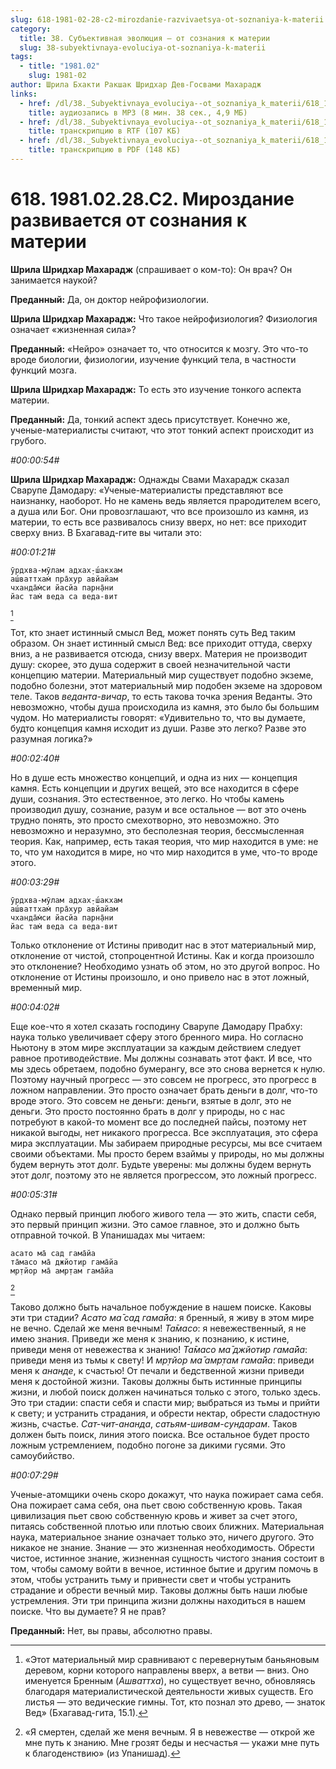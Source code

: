 ```yaml
---
slug: 618-1981-02-28-c2-mirozdanie-razvivaetsya-ot-soznaniya-k-materii
category:
  title: 38. Субъективная эволюция — от сознания к материи
  slug: 38-subyektivnaya-evoluciya-ot-soznaniya-k-materii
tags:
  - title: "1981.02"
    slug: 1981-02
author: Шрила Бхакти Ракшак Шридхар Дев-Госвами Махарадж
links:
  - href: /dl/38._Subyektivnaya_evoluciya--ot_soznaniya_k_materii/618_1981.02.28.C2_SridharMj_Mirozdanie_razvivaetsya_ot_soznaniya_k_materii.mp3
    title: аудиозапись в MP3 (8 мин. 38 сек., 4,9 МБ)
  - href: /dl/38._Subyektivnaya_evoluciya--ot_soznaniya_k_materii/618_1981.02.28.C2_SridharMj_Mirozdanie_razvivaetsya_ot_soznaniya_k_materii.rtf
    title: транскрипцию в RTF (107 КБ)
  - href: /dl/38._Subyektivnaya_evoluciya--ot_soznaniya_k_materii/618_1981.02.28.C2_SridharMj_Mirozdanie_razvivaetsya_ot_soznaniya_k_materii.pdf
    title: транскрипцию в PDF (148 КБ)
---
```


# 618. 1981.02.28.C2. Мироздание развивается от сознания к материи

**Шрила Шридхар Махарадж** (спрашивает о ком-то): Он врач? Он занимается наукой?

**Преданный:** Да, он доктор нейрофизиологии.

**Шрила Шридхар Махарадж:** Что такое нейрофизиология? Физиология означает «жизненная сила»?

**Преданный:** «Нейро» означает то, что относится к мозгу. Это что-то вроде биологии, физиологии, изучение функций тела, в частности функций мозга.

**Шрила Шридхар Махарадж:** То есть это изучение тонкого аспекта материи.

**Преданный:** Да, тонкий аспект здесь присутствует. Конечно же, ученые-материалисты считают, что этот тонкий аспект происходит из грубого.

*#00:00:54#*

**Шрила Шридхар Махарадж:** Однажды Свами Махарадж сказал Сварупе Дамодару: «Ученые-материалисты представляют все наизнанку, наоборот. Но не камень ведь является прародителем всего, а душа или Бог. Они провозглашают, что все произошло из камня, из материи, то есть все развивалось снизу вверх, но нет: все приходит сверху вниз. В Бхагавад-гите вы читали это:

*#00:01:21#*

    ӯрдхва-мӯлам адхах̣-ш́акхам
    аш́ваттхам̇ пра̄хур авйайам
    чханда̄м̇си йасйа парн̣а̄ни
    йас там̇ веда са веда-вит
[^_ftn1]

Тот, кто знает истинный смысл Вед, может понять суть Вед таким образом. Он знает истинный смысл Вед: все приходит оттуда, сверху вниз, а не развивается отсюда, снизу вверх. Материя не производит душу: скорее, это душа содержит в своей незначительной части концепцию материи. Материальный мир существует подобно экземе, подобно болезни, этот материальный мир подобен экземе на здоровом теле. Таков *веданта-вичар*, то есть такова точка зрения Веданты. Это невозможно, чтобы душа происходила из камня, это было бы большим чудом. Но материалисты говорят: «Удивительно то, что вы думаете, будто концепция камня исходит из души. Разве это легко? Разве это разумная логика?»

*#00:02:40#*

Но в душе есть множество концепций, и одна из них — концепция камня. Есть концепции и других вещей, это все находится в сфере души, сознания. Это естественное, это легко. Но чтобы камень производил душу, сознание, разум и все остальное — вот это очень трудно понять, это просто смехотворно, это невозможно. Это невозможно и неразумно, это бесполезная теория, бессмысленная теория. Как, например, есть такая теория, что мир находится в уме: не то, что ум находится в мире, но что мир находится в уме, что-то вроде этого.

*#00:03:29#*

    ӯрдхва-мӯлам адхах̣-ш́акхам
    аш́ваттхам̇ пра̄хур авйайам
    чханда̄м̇си йасйа парн̣а̄ни
    йас там̇ веда са веда-вит

Только отклонение от Истины приводит нас в этот материальный мир, отклонение от чистой, стопроцентной Истины. Как и когда произошло это отклонение? Необходимо узнать об этом, но это другой вопрос. Но отклонение от Истины произошло, и оно привело нас в этот ложный, временный мир.

*#00:04:02#*

Еще кое-что я хотел сказать господину Сварупе Дамодару Прабху: наука только увеличивает сферу этого бренного мира. Но согласно Ньютону в этом мире эксплуатации за каждым действием следует равное противодействие. Мы должны сознавать этот факт. И все, что мы здесь обретаем, подобно бумерангу, все это снова вернется к нулю. Поэтому научный прогресс — это совсем не прогресс, это прогресс в ложном направлении. Это просто означает брать деньги в долг, что-то вроде этого. Это совсем не деньги: деньги, взятые в долг, это не деньги. Это просто постоянно брать в долг у природы, но с нас потребуют в какой-то момент все до последней пайсы, поэтому нет никакой выгоды, нет никакого прогресса. Все эксплуатация, это сфера мира эксплуатации. Мы забираем природные ресурсы, мы все считаем своими объектами. Мы просто берем взаймы у природы, но мы должны будем вернуть этот долг. Будьте уверены: мы должны будем вернуть этот долг, поэтому это не является прогрессом, это ложный прогресс.

*#00:05:31#*

Однако первый принцип любого живого тела — это жить, спасти себя, это первый принцип жизни. Это самое главное, это и должно быть отправной точкой. В Упанишадах мы читаем:

    асато ма̄ сад гама̄йа
    та̄масо ма̄ джйотир гама̄йа
    мр̣тйор ма̄ амр̣там гама̄йа
[^_ftn2]

Таково должно быть начальное побуждение в нашем поиске. Каковы эти три стадии? *Асато ма̄ сад гама̄йа*: я бренный, я живу в этом мире не вечно. Сделай же меня вечным! *Та̄масо*: я невежественный, я не имею знания. Приведи же меня к знанию, к познанию, к истине, приведи меня от невежества к знанию! *Та̄масо ма̄ джйотир гама̄йа*: приведи меня из тьмы к свету! И *мр̣тйор ма̄ амр̣там гама̄йа*: приведи меня к *ананде*, к счастью! От печали и бедственной жизни приведи меня к достойной жизни. Таковы должны быть истинные принципы жизни, и любой поиск должен начинаться только с этого, только здесь. Это три стадии: спасти себя и спасти мир; выбраться из тьмы и прийти к свету; и устранить страдания, и обрести нектар, обрести сладостную жизнь, счастье. *Сат-чит-ананда*, *сатьям-шивам-сундарам*. Таков должен быть поиск, линия этого поиска. Все остальное будет просто ложным устремлением, подобно погоне за дикими гусями. Это самоубийство.

*#00:07:29#*

Ученые-атомщики очень скоро докажут, что наука пожирает сама себя. Она пожирает сама себя, она пьет свою собственную кровь. Такая цивилизация пьет свою собственную кровь и живет за счет этого, питаясь собственной плотью или плотью своих ближних. Материальная наука, материальное знание означает только это, ничего другого. Это никакое не знание. Знание — это жизненная необходимость. Обрести чистое, истинное знание, жизненная сущность чистого знания состоит в том, чтобы самому войти в вечное, истинное бытие и другим помочь в этом, чтобы устранить тьму и привнести свет и чтобы устранить страдание и обрести вечный мир. Таковы должны быть наши любые устремления. Эти три принципа жизни должны находиться в нашем поиске. Что вы думаете? Я не прав?

**Преданный:** Нет, вы правы, абсолютно правы.



[^_ftn1]: «Этот материальный мир сравнивают с перевернутым баньяновым деревом, корни которого направлены вверх, а ветви — вниз. Оно именуется Бренным (*Ашваттха*), но существует вечно, обновляясь благодаря материалистической деятельности живых существ. Его листья — это ведические гимны. Тот, кто познал это древо, — знаток Вед» (Бхагавад-гита, 15.1).

[^_ftn2]: «Я смертен, сделай же меня вечным. Я в невежестве — открой же мне путь к знанию. Мне грозят беды и несчастья — укажи мне путь к благоденствию» (из Упанишад).

